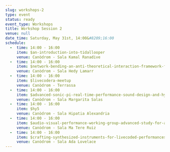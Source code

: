 ```yaml
---
slug: workshops-2
type: event
status: ready
event_type: Workshops
title: Workshop Session 2
venue: null
date_time: Saturday, May 31st, 14:00&#8209;16:00
schedule:
  -  time: 14:00 - 16:00
     item: $an-introduction-into-tidallooper
     venue: Canòdrom - Sala Kamal Ranadive
  -  time: 14:00 - 16:00
     item: $network-bending-an-anti-theoretical-interaction-framework-for-in
     venue: Canòdrom - Sala Hedy Lamarr
  -  time: 14:00 - 16:00
     item: $livecodera-meetup
     venue: Canòdrom - Terrassa
  -  time: 14:00 - 16:00
     item: $advanced-sonic-pi-real-time-performance-sound-design-and-hybrid
     venue: Canòdrom - Sala Margarita Salas
  -  time: 14:00 - 16:00
     item: $hy5
     venue: Canòdrom - Sala Hipatia Alexandria
  -  time: 14:00 - 16:00
     item: $audio-visual-performance-working-group-advanced-study-for-and
     venue: Canòdrom - Sala Ma Tere Ruiz
  -  time: 14:00 - 16:00
     item: $crafting-synthesized-instruments-for-livecoded-performances-the
     venue: Canòdrom - Sala Ada Lovelace 
---
```

